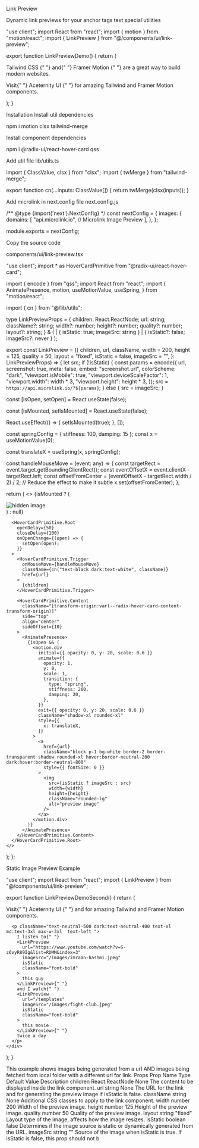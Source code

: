 Link Preview

Dynamic link previews for your anchor tags
text
special
utilities

"use client";
import React from "react";
import { motion } from "motion/react";
import { LinkPreview } from "@/components/ui/link-preview";
 
export function LinkPreviewDemo() {
  return (
    <div className="flex justify-center items-center h-[40rem] flex-col px-4">
      <p className="text-neutral-500 dark:text-neutral-400 text-xl md:text-3xl max-w-3xl mx-auto mb-10">
        <LinkPreview url="https://tailwindcss.com" className="font-bold">
          Tailwind CSS
        </LinkPreview>{" "}
        and{" "}
        <LinkPreview url="https://framer.com/motion" className="font-bold">
          Framer Motion
        </LinkPreview>{" "}
        are a great way to build modern websites.
      </p>
      <p className="text-neutral-500 dark:text-neutral-400 text-xl md:text-3xl max-w-3xl mx-auto">
        Visit{" "}
        <LinkPreview
          url="https://ui.aceternity.com"
          className="font-bold bg-clip-text text-transparent bg-gradient-to-br from-purple-500 to-pink-500"
        >
          Aceternity UI
        </LinkPreview>{" "}
        for amazing Tailwind and Framer Motion components.
      </p>
    </div>
  );
}

Installation
Install util dependencies

npm i motion clsx tailwind-merge

Install component dependencies

npm i @radix-ui/react-hover-card qss

Add util file
lib/utils.ts

import { ClassValue, clsx } from "clsx";
import { twMerge } from "tailwind-merge";
 
export function cn(...inputs: ClassValue[]) {
  return twMerge(clsx(inputs));
}

Add microlink in next.config file
next.config.js

/** @type {import('next').NextConfig} */
const nextConfig = {
  images: {
    domains: [
      "api.microlink.io", // Microlink Image Preview
    ],
  },
};
 
module.exports = nextConfig;

Copy the source code

components/ui/link-preview.tsx

"use client";
import * as HoverCardPrimitive from "@radix-ui/react-hover-card";
 
import { encode } from "qss";
import React from "react";
import {
  AnimatePresence,
  motion,
  useMotionValue,
  useSpring,
} from "motion/react";
 
import { cn } from "@/lib/utils";
 
type LinkPreviewProps = {
  children: React.ReactNode;
  url: string;
  className?: string;
  width?: number;
  height?: number;
  quality?: number;
  layout?: string;
} & (
  | { isStatic: true; imageSrc: string }
  | { isStatic?: false; imageSrc?: never }
);
 
export const LinkPreview = ({
  children,
  url,
  className,
  width = 200,
  height = 125,
  quality = 50,
  layout = "fixed",
  isStatic = false,
  imageSrc = "",
}: LinkPreviewProps) => {
  let src;
  if (!isStatic) {
    const params = encode({
      url,
      screenshot: true,
      meta: false,
      embed: "screenshot.url",
      colorScheme: "dark",
      "viewport.isMobile": true,
      "viewport.deviceScaleFactor": 1,
      "viewport.width": width * 3,
      "viewport.height": height * 3,
    });
    src = `https://api.microlink.io/?${params}`;
  } else {
    src = imageSrc;
  }
 
  const [isOpen, setOpen] = React.useState(false);
 
  const [isMounted, setIsMounted] = React.useState(false);
 
  React.useEffect(() => {
    setIsMounted(true);
  }, []);
 
  const springConfig = { stiffness: 100, damping: 15 };
  const x = useMotionValue(0);
 
  const translateX = useSpring(x, springConfig);
 
  const handleMouseMove = (event: any) => {
    const targetRect = event.target.getBoundingClientRect();
    const eventOffsetX = event.clientX - targetRect.left;
    const offsetFromCenter = (eventOffsetX - targetRect.width / 2) / 2; // Reduce the effect to make it subtle
    x.set(offsetFromCenter);
  };
 
  return (
    <>
      {isMounted ? (
        <div className="hidden">
          <img
            src={src}
            width={width}
            height={height}
            alt="hidden image"
          />
        </div>
      ) : null}
 
      <HoverCardPrimitive.Root
        openDelay={50}
        closeDelay={100}
        onOpenChange={(open) => {
          setOpen(open);
        }}
      >
        <HoverCardPrimitive.Trigger
          onMouseMove={handleMouseMove}
          className={cn("text-black dark:text-white", className)}
          href={url}
        >
          {children}
        </HoverCardPrimitive.Trigger>
 
        <HoverCardPrimitive.Content
          className="[transform-origin:var(--radix-hover-card-content-transform-origin)]"
          side="top"
          align="center"
          sideOffset={10}
        >
          <AnimatePresence>
            {isOpen && (
              <motion.div
                initial={{ opacity: 0, y: 20, scale: 0.6 }}
                animate={{
                  opacity: 1,
                  y: 0,
                  scale: 1,
                  transition: {
                    type: "spring",
                    stiffness: 260,
                    damping: 20,
                  },
                }}
                exit={{ opacity: 0, y: 20, scale: 0.6 }}
                className="shadow-xl rounded-xl"
                style={{
                  x: translateX,
                }}
              >
                <a
                  href={url}
                  className="block p-1 bg-white border-2 border-transparent shadow rounded-xl hover:border-neutral-200 dark:hover:border-neutral-800"
                  style={{ fontSize: 0 }}
                >
                  <img
                    src={isStatic ? imageSrc : src}
                    width={width}
                    height={height}
                    className="rounded-lg"
                    alt="preview image"
                  />
                </a>
              </motion.div>
            )}
          </AnimatePresence>
        </HoverCardPrimitive.Content>
      </HoverCardPrimitive.Root>
    </>
  );
};

Static Image Preview Example

"use client";
import React from "react";
import { LinkPreview } from "@/components/ui/link-preview";
 
export function LinkPreviewDemoSecond() {
  return (
    <div className="flex justify-center items-start h-[40rem] flex-col px-4">
      <p className="text-neutral-500 dark:text-neutral-400 text-xl md:text-3xl max-w-3xl  text-left mb-10">
        Visit{" "}
        <LinkPreview
          url="https://ui.aceternity.com"
          className="font-bold bg-clip-text text-transparent bg-gradient-to-br from-purple-500 to-pink-500"
        >
          Aceternity UI
        </LinkPreview>{" "}
        and for amazing Tailwind and Framer Motion components.
      </p>
 
      <p className="text-neutral-500 dark:text-neutral-400 text-xl md:text-3xl max-w-3xl  text-left ">
        I listen to{" "}
        <LinkPreview
          url="https://www.youtube.com/watch?v=S-z6vyR89Ig&list=RDMM&index=3"
          imageSrc="/images/imraan-hashmi.jpeg"
          isStatic
          className="font-bold"
        >
          this guy
        </LinkPreview>{" "}
        and I watch{" "}
        <LinkPreview
          url="/templates"
          imageSrc="/images/fight-club.jpeg"
          isStatic
          className="font-bold"
        >
          this movie
        </LinkPreview>{" "}
        twice a day
      </p>
    </div>
  );
}

This example shows images being generated from a url AND images being fetched from local folder with a different url for link.
Props
Prop Name	Type	Default Value	Description
children	React.ReactNode	None	The content to be displayed inside the link component.
url	string	None	The URL for the link and for generating the preview image if isStatic is false.
className	string	None	Additional CSS classes to apply to the link component.
width	number	200	Width of the preview image.
height	number	125	Height of the preview image.
quality	number	50	Quality of the preview image.
layout	string	"fixed"	Layout type of the image, affects how the image resizes.
isStatic	boolean	false	Determines if the image source is static or dynamically generated from the URL.
imageSrc	string	""	Source of the image when isStatic is true. If isStatic is false, this prop should not b